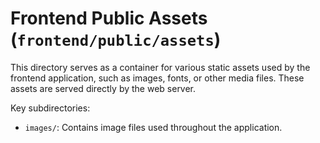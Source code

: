 # Frontend Public Assets (`frontend/public/assets`)

This directory serves as a container for various static assets used by the frontend application, such as images, fonts, or other media files. These assets are served directly by the web server.

Key subdirectories:

*   `images/`: Contains image files used throughout the application. 